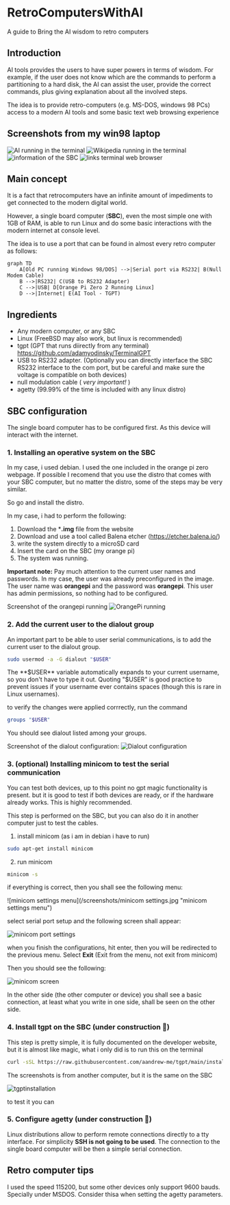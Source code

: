 # RetroComputersWithAI
A guide to Bring the AI wisdom to retro computers

## Introduction

AI tools provides the users to have super powers in terms of wisdom.
For example, if the user does not know which are the commands to perform a partitioning to a hard disk, the AI can assist the user, provide the correct commands, plus giving explanation about all the involved steps.

The idea is to provide retro-computers (e.g. MS-DOS, windows 98 PCs) access to a modern AI tools and some basic text web browsing experience

## Screenshots from my win98 laptop

![AI running in the terminal](/screenshots/w98AIdemo.jpg "AI running on hyper-terminal")
![Wikipedia running in the terminal](/screenshots/w98wiki.jpg "Wikipedia running in the terminal")
![information of the SBC](/screenshots/w98neofetch.jpg "information of the SBC")
![links terminal web browser](/screenshots/w98asciicats.jpg "links terminal web browser")

## Main concept

It is a fact that retrocomputers have an infinite amount of impediments to get connected to the modern digital world.

However, a single board computer (**SBC**), even the most simple one with 1GB of RAM, is able to run Linux and do some basic interactions with the modern internet at console level.

The idea is to use a port that can be found in almost every retro computer
as follows:

```mermaid
graph TD
    A[Old PC running Windows 98/DOS] -->|Serial port via RS232| B(Null Modem Cable)
    B -->|RS232| C(USB to RS232 Adapter)
    C -->|USB| D[Orange Pi Zero 2 Running Linux]
    D -->|Internet| E(AI Tool - TGPT)
```
## Ingredients

- Any modern computer, or any SBC
- Linux (FreeBSD may also work, but linux is recommended)
- tgpt (GPT that runs diirectly from any terminal) https://github.com/adamyodinsky/TerminalGPT
- USB to RS232 adapter. (Optionally you can directly interface the SBC RS232 interface to the com port, but be careful and make sure the voltage is compatible on both devices)
- null modulation cable ( *very important!* )
- agetty (99.99% of the time is included with any linux distro)

## SBC configuration

The single board computer has to be configured first. As this device will interact with the internet.

### 1. Installing an operative system on the SBC

In my case, i used debian. I used the one included in the orange pi zero webpage. If possible I recomend that you use the distro that comes with your SBC computer, but no matter the distro, some of the steps may be very similar.

So go and install the distro.

In my case, i had to perform the following:

1. Download the ***.img** file from the website
2. Download and use a tool called Balena etcher (https://etcher.balena.io/)
3. write the system directly to a microSD card
4. Insert the card on the SBC (my orange pi)
5. The system was running.

**Important note:** Pay much attention to the current user names and passwords.
In my case, the user was already preconfigured in the image. The user name was **orangepi** and the password was **orangepi**. This user has admin permissions, so nothing had to be configured.

Screenshot of the orangepi running
![OrangePi running](/screenshots/OrangepiBoot.jpg "OrangePi running")

### 2. Add the current user to the dialout group

An important part to be able to user serial communications, is to add the current user to the dialout group. 

```Bash
sudo usermod -a -G dialout "$USER"
```

The **$USER** variable automatically expands to your current username, so you don't have to type it out. Quoting "$USER" is good practice to prevent issues if your username ever contains spaces (though this is rare in Linux usernames).

to verify the changes were applied corrrectly, run the command

```bash
groups "$USER"
```

You should see dialout listed among your groups.

Screenshot of the dialout configuration:
![Dialout configuration](/screenshots/dialoutuser.jpg "Dialout configuration")

### 3. (optional) Installing minicom to test the serial communication

You can test both devices, up to this point no gpt magic functionality is present. but it is good to test if both devices are ready, or if the hardware already works. This is highly recommended.

This step is performed on the SBC, but you can also do it in another computer just to test the cables.

1. install minicom (as i am in debian i have to run)
```bash
sudo apt-get install minicom
```
2. run minicom
```bash
minicom -s
```
if everything is correct, then you shall see the following menu:

![minicom settings menu](/screenshots/minicom settings.jpg "minicom settings menu")

select serial port setup and the following screen shall appear:

![minicom port settings](/screenshots/minicomportsettings.jpg "minicom port settings")

when you finish the configurations, hit enter, then you will be redirected to the previous menu.
Select **Exit**  (Exit from the menu, not exit from minicom)

Then you should see the following:

![minicom screen](/screenshots/minicomscreen.jpg "minicom screen")

In the other side (the other computer or device) you shall see a basic connection, at least what you write in one side, shall be seen on the other side.

### 4. Install tgpt on the SBC (under construction 🚧)

This step is pretty simple, it is fully documented on the developer website, but it is almost like magic, what i only did is to run this on the terminal

```bash
curl -sSL https://raw.githubusercontent.com/aandrew-me/tgpt/main/install | bash -s /usr/local/bin
```

The screenshots is from another computer, but it is the same on the SBC

![tgptinstallation](/screenshots/tgptinstall.jpg "tgpt installation")


to test it you can 

### 5. Configure agetty (under construction 🚧)

Linux distributions allow to perform remote connections directly to a tty interface.
For simplicity **SSH is not going to be used**. The connection to the single board computer will be then a simple serial connection.




## Retro computer tips

I used the speed 115200, but some other devices only support 9600 bauds. Specially under MSDOS.
Consider thisa when setting the agetty parameters.
